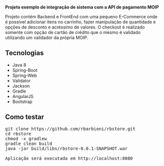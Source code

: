 **Projeto exemplo de integração de sistema com a API de pagamento MOIP**

Projeto contém Backend e FrontEnd com uma pequeno E-Commerce onde é possível adicionar itens no carrinho, fazer manipulação de quantidade e opções de desconto e acréssimo de valores. O checkout é realizado somente com opção de cartão de crédito que o mesmo é validado utilizando um validador da própria MOIP.

## Tecnologias
- Java 8
- Spring-Boot
- Spring-Web
- Validator
- Jackson
- Gradle
- AngularJS
- Bootstrap
## Como testar

<pre>
git clone https://github.com/rbarbioni/rbstore.git
cd rbstore
chmod -x gradlew
gradle clean build
java -jar build/libs/rbstore-0.0.1-SNAPSHOT.war

Aplicação será executada em http://localhost:8080

</pre>